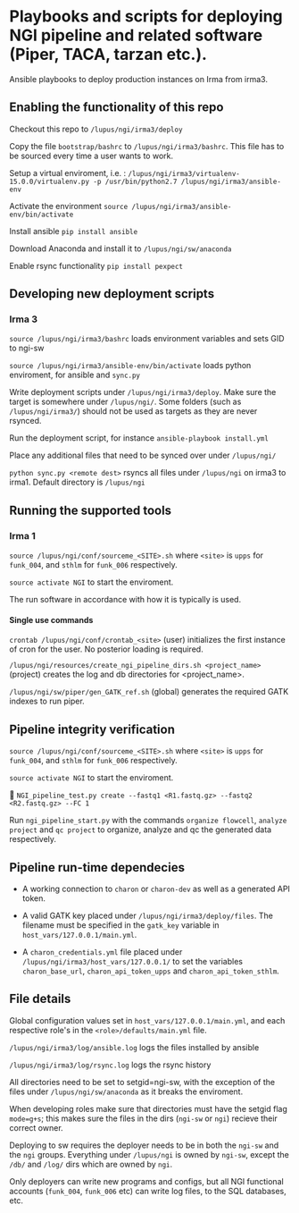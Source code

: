 # Playbooks and scripts for deploying NGI pipeline and related software (Piper, TACA, tarzan etc.). 


Ansible playbooks to deploy production instances on Irma from irma3. 

## Enabling the functionality of this repo

Checkout this repo to `/lupus/ngi/irma3/deploy`

Copy the file `bootstrap/bashrc` to `/lupus/ngi/irma3/bashrc`. This file has to be sourced every time a user wants to work. 

Setup a virtual enviroment, i.e. : `/lupus/ngi/irma3/virtualenv-15.0.0/virtualenv.py -p /usr/bin/python2.7 /lupus/ngi/irma3/ansible-env`

Activate the environment `source /lupus/ngi/irma3/ansible-env/bin/activate` 

Install ansible `pip install ansible`

Download Anaconda and install it to `/lupus/ngi/sw/anaconda`

Enable rsync functionality `pip install pexpect`

## Developing new deployment scripts
### Irma 3
`source /lupus/ngi/irma3/bashrc` loads environment variables and sets GID to ngi-sw

`source /lupus/ngi/irma3/ansible-env/bin/activate` loads python enviroment, for ansible and `sync.py`

Write deployment scripts under `/lupus/ngi/irma3/deploy`. Make sure the target is somewhere under `/lupus/ngi/`. Some folders (such as `/lupus/ngi/irma3/`) should not be used as targets as they are never rsynced.

Run the deployment script, for instance `ansible-playbook install.yml`

Place any additional files that need to be synced over under `/lupus/ngi/`

`python sync.py <remote dest>` rsyncs all files under `/lupus/ngi` on irma3 to irma1. Default directory is `/lupus/ngi`


## Running the supported tools

### Irma 1
`source /lupus/ngi/conf/sourceme_<SITE>.sh` where `<site>` is `upps` for `funk_004`, and `sthlm` for `funk_006` respectively.

`source activate NGI` to start the enviroment.

The run software in accordance with how it is typically is used.

#### Single use commands
`crontab /lupus/ngi/conf/crontab_<site>` (user) initializes the first instance of cron for the user. No posterior loading is required.

`/lupus/ngi/resources/create_ngi_pipeline_dirs.sh <project_name>` (project) creates the log and db directories for <project_name>.

`/lupus/ngi/sw/piper/gen_GATK_ref.sh` (global) generates the required GATK indexes to run piper.

## Pipeline integrity verification

`source /lupus/ngi/conf/sourceme_<SITE>.sh` where `<site>` is `upps` for `funk_004`, and `sthlm` for `funk_006` respectively.

`source activate NGI` to start the enviroment.


`NGI_pipeline_test.py create --fastq1 <R1.fastq.gz> --fastq2 <R2.fastq.gz> --FC 1`

Run `ngi_pipeline_start.py` with the commands `organize flowcell`, `analyze project` and `qc project` to organize, analyze and qc the generated data respectively.

## Pipeline run-time dependecies

- A working connection to `charon` or `charon-dev` as well as a generated API token. 

- A valid GATK key placed under `/lupus/ngi/irma3/deploy/files`. The filename must be specified in the `gatk_key` variable in `host_vars/127.0.0.1/main.yml`. 

- A `charon_credentials.yml` file placed under `/lupus/ngi/irma3/host_vars/127.0.0.1/` to set the variables `charon_base_url`, `charon_api_token_upps` and `charon_api_token_sthlm`.

## File details

Global configuration values set in `host_vars/127.0.0.1/main.yml`, and each respective role's in the `<role>/defaults/main.yml` file. 

`/lupus/ngi/irma3/log/ansible.log` logs the files installed by ansible

`/lupus/ngi/irma3/log/rsync.log` logs the rsync history

All directories need to be set to setgid=ngi-sw, with the exception of the files under `/lupus/ngi/sw/anaconda` as it breaks the enviroment.

When developing roles make sure that directories must have the setgid flag `mode=g+s`; this makes sure the files in the dirs (`ngi-sw` or `ngi`) recieve their correct owner.

Deploying to sw requires the deployer needs to be in both the `ngi-sw` and the `ngi` groups. Everything under `/lupus/ngi` is owned by `ngi-sw`, except the `/db/` and `/log/` dirs which are owned by `ngi`.

Only deployers can write new programs and configs, but all NGI functional accounts (`funk_004`, `funk_006` etc) can write log files, to the SQL databases, etc. 
